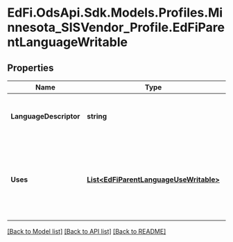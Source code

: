 # EdFi.OdsApi.Sdk.Models.Profiles.Minnesota_SISVendor_Profile.EdFiParentLanguageWritable
## Properties

Name | Type | Description | Notes
------------ | ------------- | ------------- | -------------
**LanguageDescriptor** | **string** | A specification of which written or spoken communication is being used. | 
**Uses** | [**List&lt;EdFiParentLanguageUseWritable&gt;**](EdFiParentLanguageUseWritable.md) | An unordered collection of parentLanguageUses. A description of how the language is used (e.g. Home Language, Native Language, Spoken Language). | [optional] 

[[Back to Model list]](../README.md#documentation-for-models) [[Back to API list]](../README.md#documentation-for-api-endpoints) [[Back to README]](../README.md)

